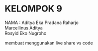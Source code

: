 
# KELOMPOK 9 
NAMA : Aditya Eka Pradana Raharjo<br>
       Marcellinus Aditya<br>
       Rosyid Eko Nugroho<br>


membuat menggunakan live share vs code
